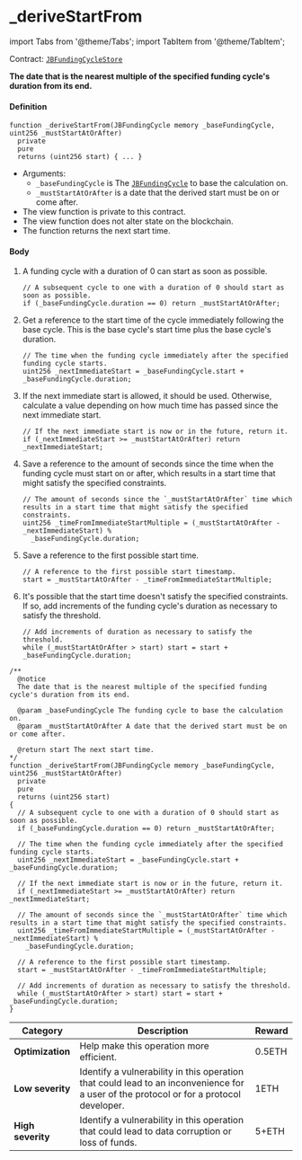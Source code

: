 # _deriveStartFrom

import Tabs from '@theme/Tabs';
import TabItem from '@theme/TabItem';

Contract: [`JBFundingCycleStore`](/v4/deprecated/v2/contracts/jbfundingcyclestore/README.md)​

<Tabs>
<TabItem value="Step by step" label="Step by step">

**The date that is the nearest multiple of the specified funding cycle's duration from its end.**

#### Definition

```
function _deriveStartFrom(JBFundingCycle memory _baseFundingCycle, uint256 _mustStartAtOrAfter)
  private
  pure
  returns (uint256 start) { ... }
```

* Arguments:
  * `_baseFundingCycle` is The [`JBFundingCycle`](/v4/deprecated/v2/data-structures/jbfundingcycle.md) to base the calculation on.
  * `_mustStartAtOrAfter` is a date that the derived start must be on or come after.
* The view function is private to this contract.
* The view function does not alter state on the blockchain.
* The function returns the next start time.

#### Body

1.  A funding cycle with a duration of 0 can start as soon as possible.

    ```
    // A subsequent cycle to one with a duration of 0 should start as soon as possible.
    if (_baseFundingCycle.duration == 0) return _mustStartAtOrAfter;
    ```
2.  Get a reference to the start time of the cycle immediately following the base cycle. This is the base cycle's start time plus the base cycle's duration.

    ```
    // The time when the funding cycle immediately after the specified funding cycle starts.
    uint256 _nextImmediateStart = _baseFundingCycle.start + _baseFundingCycle.duration;
    ```
3.  If the next immediate start is allowed, it should be used. Otherwise, calculate a value depending on how much time has passed since the next immediate start.

    ```
    // If the next immediate start is now or in the future, return it.
    if (_nextImmediateStart >= _mustStartAtOrAfter) return _nextImmediateStart;
    ```
4.  Save a reference to the amount of seconds since the time when the funding cycle must start on or after, which results in a start time that might satisfy the specified constraints.

    ```
    // The amount of seconds since the `_mustStartAtOrAfter` time which results in a start time that might satisfy the specified constraints.
    uint256 _timeFromImmediateStartMultiple = (_mustStartAtOrAfter - _nextImmediateStart) %
      _baseFundingCycle.duration;
    ```
5.  Save a reference to the first possible start time.

    ```
    // A reference to the first possible start timestamp.
    start = _mustStartAtOrAfter - _timeFromImmediateStartMultiple;
    ```
6.  It's possible that the start time doesn't satisfy the specified constraints. If so, add increments of the funding cycle's duration as necessary to satisfy the threshold.

    ```
    // Add increments of duration as necessary to satisfy the threshold.
    while (_mustStartAtOrAfter > start) start = start + _baseFundingCycle.duration;
    ```

</TabItem>

<TabItem value="Code" label="Code">

```
/**
  @notice
  The date that is the nearest multiple of the specified funding cycle's duration from its end.

  @param _baseFundingCycle The funding cycle to base the calculation on.
  @param _mustStartAtOrAfter A date that the derived start must be on or come after.

  @return start The next start time.
*/
function _deriveStartFrom(JBFundingCycle memory _baseFundingCycle, uint256 _mustStartAtOrAfter)
  private
  pure
  returns (uint256 start)
{
  // A subsequent cycle to one with a duration of 0 should start as soon as possible.
  if (_baseFundingCycle.duration == 0) return _mustStartAtOrAfter;

  // The time when the funding cycle immediately after the specified funding cycle starts.
  uint256 _nextImmediateStart = _baseFundingCycle.start + _baseFundingCycle.duration;

  // If the next immediate start is now or in the future, return it.
  if (_nextImmediateStart >= _mustStartAtOrAfter) return _nextImmediateStart;

  // The amount of seconds since the `_mustStartAtOrAfter` time which results in a start time that might satisfy the specified constraints.
  uint256 _timeFromImmediateStartMultiple = (_mustStartAtOrAfter - _nextImmediateStart) %
    _baseFundingCycle.duration;

  // A reference to the first possible start timestamp.
  start = _mustStartAtOrAfter - _timeFromImmediateStartMultiple;

  // Add increments of duration as necessary to satisfy the threshold.
  while (_mustStartAtOrAfter > start) start = start + _baseFundingCycle.duration;
}
```

</TabItem>

<TabItem value="Bug bounty" label="Bug bounty">

| Category          | Description                                                                                                                            | Reward |
| ----------------- | -------------------------------------------------------------------------------------------------------------------------------------- | ------ |
| **Optimization**  | Help make this operation more efficient.                                                                                               | 0.5ETH |
| **Low severity**  | Identify a vulnerability in this operation that could lead to an inconvenience for a user of the protocol or for a protocol developer. | 1ETH   |
| **High severity** | Identify a vulnerability in this operation that could lead to data corruption or loss of funds.                                        | 5+ETH  |

</TabItem>
</Tabs>

